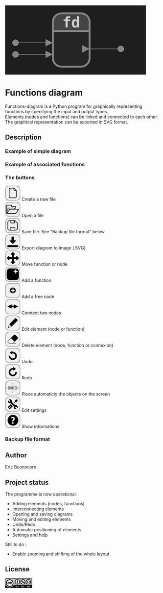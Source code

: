 <style>
img[src*='#left'] {
    float: left;
}
img[src*='#right'] {
    float: right;
}
</style>

![ex1](/assets/logo_fd_dark.svg#right)
# Functions diagram

Functions-diagram is a Python program for graphically representing functions by specifying the input and output types.  
Elements (nodes and functions) can be linked and connected to each other.  
The graphical representation can be exported in SVG format.


## Description
### Example of simple diagram

### Example of associated functions

### The buttons
![new](/images/new.png) Create a new file  
![open](/images/open.png) Open a file  
![save](/images/save.png) Save file. See "Backup file format" below.    
![export](/images/export.png) Export diagram to image (.SVG)  
![move](/images/move.png) Move function or node  
![add_function](/images/add_function.png) Add a function  
![add_node](/images/add_node.png) Add a free node  
![add_link](/images/add_link.png) Connect two nodes  
![edit](/images/edit.png) Edit element (node or function)  
![erase](/images/erase.png) Delete element (node, function or connexion)  
![undo](/images/undo.png) Undo  
![redo](/images/redo.png) Redo  
![auto](/images/auto.png) Place automaticly the objects on the screen  
![configuration](/images/configuration.png) Edit settings  
![information](/images/information.png) Show informations  

### Backup file format


## Author
Eric Buonocore

## Project status
The programme is now operational.
+ Adding elements (nodes, functions)
+ Interconnecting elements
+ Opening and saving diagrams
+ Moving and editing elements
+ Undo/Redo
+ Automatic positioning of elements
+ Settings and help

Still to do :
+ Enable zooming and shifting of the whole layout 

## License

![licence-by-nc-sa](/images/licence-by-nc-sa.png)